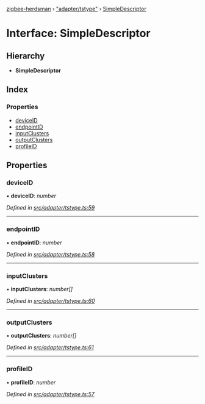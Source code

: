 [zigbee-herdsman](../README.md) › ["adapter/tstype"](../modules/_adapter_tstype_.md) › [SimpleDescriptor](_adapter_tstype_.simpledescriptor.md)

# Interface: SimpleDescriptor

## Hierarchy

* **SimpleDescriptor**

## Index

### Properties

* [deviceID](_adapter_tstype_.simpledescriptor.md#deviceid)
* [endpointID](_adapter_tstype_.simpledescriptor.md#endpointid)
* [inputClusters](_adapter_tstype_.simpledescriptor.md#inputclusters)
* [outputClusters](_adapter_tstype_.simpledescriptor.md#outputclusters)
* [profileID](_adapter_tstype_.simpledescriptor.md#profileid)

## Properties

###  deviceID

• **deviceID**: *number*

*Defined in [src/adapter/tstype.ts:59](https://github.com/Koenkk/zigbee-herdsman/blob/293b172/src/adapter/tstype.ts#L59)*

___

###  endpointID

• **endpointID**: *number*

*Defined in [src/adapter/tstype.ts:58](https://github.com/Koenkk/zigbee-herdsman/blob/293b172/src/adapter/tstype.ts#L58)*

___

###  inputClusters

• **inputClusters**: *number[]*

*Defined in [src/adapter/tstype.ts:60](https://github.com/Koenkk/zigbee-herdsman/blob/293b172/src/adapter/tstype.ts#L60)*

___

###  outputClusters

• **outputClusters**: *number[]*

*Defined in [src/adapter/tstype.ts:61](https://github.com/Koenkk/zigbee-herdsman/blob/293b172/src/adapter/tstype.ts#L61)*

___

###  profileID

• **profileID**: *number*

*Defined in [src/adapter/tstype.ts:57](https://github.com/Koenkk/zigbee-herdsman/blob/293b172/src/adapter/tstype.ts#L57)*
